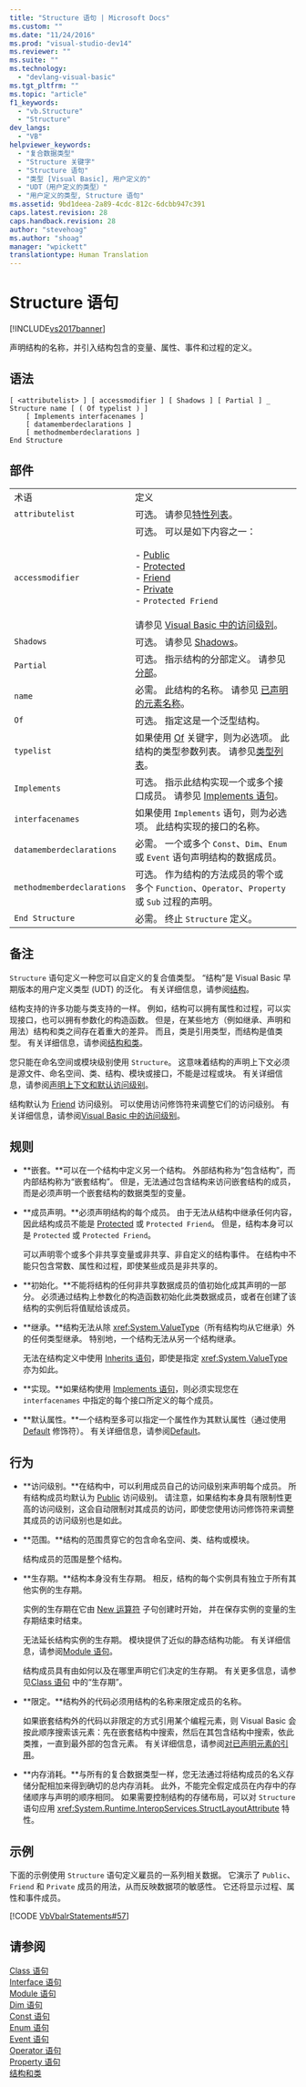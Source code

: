```yaml
---
title: "Structure 语句 | Microsoft Docs"
ms.custom: ""
ms.date: "11/24/2016"
ms.prod: "visual-studio-dev14"
ms.reviewer: ""
ms.suite: ""
ms.technology: 
  - "devlang-visual-basic"
ms.tgt_pltfrm: ""
ms.topic: "article"
f1_keywords: 
  - "vb.Structure"
  - "Structure"
dev_langs: 
  - "VB"
helpviewer_keywords: 
  - "复合数据类型"
  - "Structure 关键字"
  - "Structure 语句"
  - "类型 [Visual Basic], 用户定义的"
  - "UDT（用户定义的类型）"
  - "用户定义的类型, Structure 语句"
ms.assetid: 9bd1deea-2a89-4cdc-812c-6dcbb947c391
caps.latest.revision: 28
caps.handback.revision: 28
author: "stevehoag"
ms.author: "shoag"
manager: "wpickett"
translationtype: Human Translation
---
```

# Structure 语句
[!INCLUDE[vs2017banner](../../../csharp/includes/vs2017banner.md)]

声明结构的名称，并引入结构包含的变量、属性、事件和过程的定义。  
  
## 语法  
  
```  
[ <attributelist> ] [ accessmodifier ] [ Shadows ] [ Partial ] _  
Structure name [ ( Of typelist ) ]  
    [ Implements interfacenames ]  
    [ datamemberdeclarations ]  
    [ methodmemberdeclarations ]  
End Structure  
```  
  
## 部件  
  
|||  
|-|-|  
|术语|定义|  
|`attributelist`|可选。  请参见[特性列表](../../../visual-basic/language-reference/statements/attribute-list.md)。|  
|`accessmodifier`|可选。  可以是如下内容之一：<br /><br /> -   [Public](../../../visual-basic/language-reference/modifiers/public.md)<br />-   [Protected](../../../visual-basic/language-reference/modifiers/protected.md)<br />-   [Friend](../../../visual-basic/language-reference/modifiers/friend.md)<br />-   [Private](../../../visual-basic/language-reference/modifiers/private.md)<br />-   `Protected Friend`<br /><br /> 请参见 [Visual Basic 中的访问级别](../../../visual-basic/programming-guide/language-features/declared-elements/access-levels.md)。|  
|`Shadows`|可选。  请参见 [Shadows](../../../visual-basic/language-reference/modifiers/shadows.md)。|  
|`Partial`|可选。  指示结构的分部定义。  请参见 [分部](../../../visual-basic/language-reference/modifiers/partial.md)。|  
|`name`|必需。  此结构的名称。  请参见 [已声明的元素名称](../../../visual-basic/programming-guide/language-features/declared-elements/declared-element-names.md)。|  
|`Of`|可选。  指定这是一个泛型结构。|  
|`typelist`|如果使用 [Of](../../../visual-basic/language-reference/statements/of-clause.md) 关键字，则为必选项。  此结构的类型参数列表。  请参见[类型列表](../../../visual-basic/language-reference/statements/type-list.md)。|  
|`Implements`|可选。  指示此结构实现一个或多个接口成员。  请参见 [Implements 语句](../../../visual-basic/language-reference/statements/implements-statement.md)。|  
|`interfacenames`|如果使用 `Implements` 语句，则为必选项。  此结构实现的接口的名称。|  
|`datamemberdeclarations`|必需。  一个或多个 `Const`、`Dim`、`Enum` 或 `Event` 语句声明结构的数据成员。|  
|`methodmemberdeclarations`|可选。  作为结构的方法成员的零个或多个 `Function`、`Operator`、`Property` 或 `Sub` 过程的声明。|  
|`End Structure`|必需。  终止 `Structure` 定义。|  
  
## 备注  
 `Structure` 语句定义一种您可以自定义的复合值类型。  “结构”是 Visual Basic 早期版本的用户定义类型 \(UDT\) 的泛化。  有关详细信息，请参阅[结构](../../../visual-basic/programming-guide/language-features/data-types/structures.md)。  
  
 结构支持的许多功能与类支持的一样。  例如，结构可以拥有属性和过程，可以实现接口，也可以拥有参数化的构造函数。  但是，在某些地方（例如继承、声明和用法）结构和类之间存在着重大的差异。  而且，类是引用类型，而结构是值类型。  有关详细信息，请参阅[结构和类](../../../visual-basic/programming-guide/language-features/data-types/structures-and-classes.md)。  
  
 您只能在命名空间或模块级别使用 `Structure`。  这意味着结构的声明上下文必须是源文件、命名空间、类、结构、模块或接口，不能是过程或块。  有关详细信息，请参阅[声明上下文和默认访问级别](../../../visual-basic/language-reference/statements/declaration-contexts-and-default-access-levels.md)。  
  
 结构默认为 [Friend](../../../visual-basic/language-reference/modifiers/friend.md) 访问级别。  可以使用访问修饰符来调整它们的访问级别。  有关详细信息，请参阅[Visual Basic 中的访问级别](../../../visual-basic/programming-guide/language-features/declared-elements/access-levels.md)。  
  
## 规则  
  
-   **嵌套。**可以在一个结构中定义另一个结构。  外部结构称为“包含结构”，而内部结构称为“嵌套结构”。  但是，无法通过包含结构来访问嵌套结构的成员，  而是必须声明一个嵌套结构的数据类型的变量。  
  
-   **成员声明。**必须声明结构的每个成员。  由于无法从结构中继承任何内容，因此结构成员不能是 [Protected](../../../visual-basic/language-reference/modifiers/protected.md) 或 `Protected Friend`。  但是，结构本身可以是 `Protected` 或 `Protected Friend`。  
  
     可以声明零个或多个非共享变量或非共享、非自定义的结构事件。  在结构中不能只包含常数、属性和过程，即使某些成员是非共享的。  
  
-   **初始化。**不能将结构的任何非共享数据成员的值初始化成其声明的一部分。  必须通过结构上参数化的构造函数初始化此类数据成员，或者在创建了该结构的实例后将值赋给该成员。  
  
-   **继承。**结构无法从除 <xref:System.ValueType>（所有结构均从它继承）外的任何类型继承。  特别地，一个结构无法从另一个结构继承。  
  
     无法在结构定义中使用 [Inherits 语句](../../../visual-basic/language-reference/statements/inherits-statement.md)，即使是指定 <xref:System.ValueType> 亦为如此。  
  
-   **实现。**如果结构使用 [Implements 语句](../../../visual-basic/language-reference/statements/implements-statement.md)，则必须实现您在 `interfacenames` 中指定的每个接口所定义的每个成员。  
  
-   **默认属性。**一个结构至多可以指定一个属性作为其默认属性（通过使用 [Default](../../../visual-basic/language-reference/modifiers/default.md) 修饰符）。  有关详细信息，请参阅[Default](../../../visual-basic/language-reference/modifiers/default.md)。  
  
## 行为  
  
-   **访问级别。**在结构中，可以利用成员自己的访问级别来声明每个成员。  所有结构成员均默认为 [Public](../../../visual-basic/language-reference/modifiers/public.md) 访问级别。  请注意，如果结构本身具有限制性更高的访问级别，这会自动限制对其成员的访问，即使您使用访问修饰符来调整其成员的访问级别也是如此。  
  
-   **范围。**结构的范围贯穿它的包含命名空间、类、结构或模块。  
  
     结构成员的范围是整个结构。  
  
-   **生存期。**结构本身没有生存期。  相反，结构的每个实例具有独立于所有其他实例的生存期。  
  
     实例的生存期在它由 [New 运算符](../../../visual-basic/language-reference/operators/new-operator.md) 子句创建时开始，  并在保存实例的变量的生存期结束时结束。  
  
     无法延长结构实例的生存期。  模块提供了近似的静态结构功能。  有关详细信息，请参阅[Module 语句](../../../visual-basic/language-reference/statements/module-statement.md)。  
  
     结构成员具有由如何以及在哪里声明它们决定的生存期。  有关更多信息，请参见[Class 语句](../../../visual-basic/language-reference/statements/class-statement.md) 中的“生存期”。  
  
-   **限定。**结构外的代码必须用结构的名称来限定成员的名称。  
  
     如果嵌套结构外的代码以非限定的方式引用某个编程元素，则 Visual Basic 会按此顺序搜索该元素：先在嵌套结构中搜索，然后在其包含结构中搜索，依此类推，一直到最外部的包含元素。  有关详细信息，请参阅[对已声明元素的引用](../../../visual-basic/programming-guide/language-features/declared-elements/references-to-declared-elements.md)。  
  
-   **内存消耗。**与所有的复合数据类型一样，您无法通过将结构成员的名义存储分配相加来得到确切的总内存消耗。  此外，不能完全假定成员在内存中的存储顺序与声明的顺序相同。  如果需要控制结构的存储布局，可以对 `Structure` 语句应用 <xref:System.Runtime.InteropServices.StructLayoutAttribute> 特性。  
  
## 示例  
 下面的示例使用 `Structure` 语句定义雇员的一系列相关数据。  它演示了 `Public`、`Friend` 和 `Private` 成员的用法，从而反映数据项的敏感性。  它还将显示过程、属性和事件成员。  
  
 [!CODE [VbVbalrStatements#57](../CodeSnippet/VS_Snippets_VBCSharp/VbVbalrStatements#57)]  
  
## 请参阅  
 [Class 语句](../../../visual-basic/language-reference/statements/class-statement.md)   
 [Interface 语句](../../../visual-basic/language-reference/statements/interface-statement.md)   
 [Module 语句](../../../visual-basic/language-reference/statements/module-statement.md)   
 [Dim 语句](../../../visual-basic/language-reference/statements/dim-statement.md)   
 [Const 语句](../../../visual-basic/language-reference/statements/const-statement.md)   
 [Enum 语句](../../../visual-basic/language-reference/statements/enum-statement.md)   
 [Event 语句](../../../visual-basic/language-reference/statements/event-statement.md)   
 [Operator 语句](../../../visual-basic/language-reference/statements/operator-statement.md)   
 [Property 语句](../../../visual-basic/language-reference/statements/property-statement.md)   
 [结构和类](../../../visual-basic/programming-guide/language-features/data-types/structures-and-classes.md)